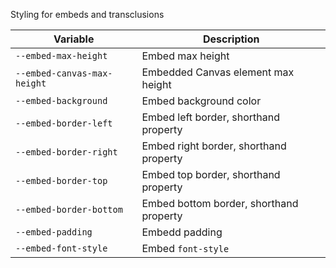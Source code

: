 Styling for embeds and transclusions

| Variable                     | Description                                            |
| ---------------------------- | ------------------------------------------------------ |
| `--embed-max-height`         | Embed max height                                       |
| `--embed-canvas-max-height`  | Embedded Canvas element max height                     |
| `--embed-background`         | Embed background color                                 |
| `--embed-border-left`        | Embed left border, shorthand property                  |
| `--embed-border-right`       | Embed right border, shorthand property                 |
| `--embed-border-top`         | Embed top border, shorthand property                   |
| `--embed-border-bottom`      | Embed bottom border, shorthand property                |
| `--embed-padding`            | Embedd padding                                         |
| `--embed-font-style`         | Embed `font-style`                                     | 

